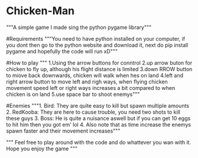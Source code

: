 # Chicken-Man
"""A simple game I made sing the python pygame library"""

#Requirements
"""You need to have python installed on your computer, if you dont then go to the python website and download it, next do pip install pygame
 and hopefully the code will run xD"""
 
 #How to play
""" 1.Using the arrow buttons for conntrol
2.up arrow buton for chicken to fly up, although his flight distance is limited
3.down RROW button to miove back downwards, chicken will walk when hes on land
4.left and right arrow button to move left and righ ways, when flying chicken movement speed left or right ways increases a bit compared to when chicken is on land
5.use space bar to shoot enemys"""

#Enemies
"""1. Bird: They are quite easy to kill but spawn multiple amounts
2. RedKooba: They are here to cause trouble, you need two shots to kill these guys
3. Boss: He is quite a nuisance aswell but if you can get 10 eggs to hit him then you got em' lol
4. Also note that as time increase the enemys spawn faster and their movement increases"""

""" Feel free to play around with the code and do whattever you wan with it. Hope you enjoy the game """
